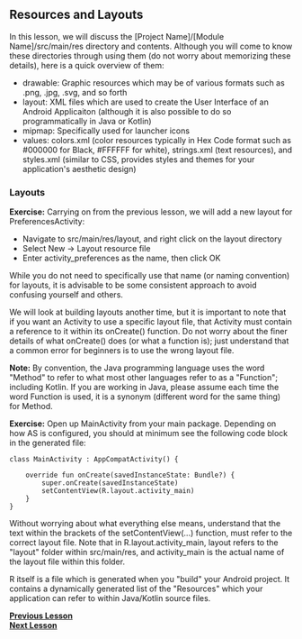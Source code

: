 ## Resources and Layouts

In this lesson, we will discuss the [Project Name]/[Module Name]/src/main/res directory and contents. Although you will come to know these directories through using them (do not worry about memorizing these details), here is a quick overview of them:
- drawable: Graphic resources which may be of various formats such as .png, .jpg, .svg, and so forth
- layout: XML files which are used to create the User Interface of an Android Applicaiton (although it is also possible to do so programmatically in Java or Kotlin)
- mipmap: Specifically used for launcher icons
- values: colors.xml (color resources typically in Hex Code format such as #000000 for Black, #FFFFFF for white), strings.xml (text resources), and styles.xml (similar to CSS, provides styles and themes for your application's aesthetic design) 

### Layouts

**Exercise:** Carrying on from the previous lesson, we will add a new layout for PreferencesActivity:
- Navigate to src/main/res/layout, and right click on the layout directory
- Select New -> Layout resource file
- Enter activity_preferences as the name, then click OK

While you do not need to specifically use that name (or naming convention) for layouts, it is advisable to be some consistent approach to avoid confusing yourself and others.

We will look at building layouts another time, but it is important to note that if you want an Activity to use a specific layout file, that Activity must contain a reference to it within its onCreate() function. Do not worry about the finer details of what onCreate() does (or what a function is); just understand that a common error for beginners is to use the wrong layout file.

**Note:** By convention, the Java programming language uses the word "Method" to refer to what most other languages refer to as a "Function"; including Kotlin. If you are working in Java, please assume each time the word Function is used, it is a synonym (different word for the same thing) for Method.

**Exercise:** Open up MainActivity from your main package. Depending on how AS is configured, you should at minimum see the following code block in the generated file:
    
    class MainActivity : AppCompatActivity() {
    
        override fun onCreate(savedInstanceState: Bundle?) {
            super.onCreate(savedInstanceState)
            setContentView(R.layout.activity_main)
        }
    }

Without worrying about what everything else means, understand that the text within the brackets of the setContentView(...) function, must refer to the correct layout file. Note that in R.layout.activity_main, layout refers to the "layout" folder within src/main/res, and activity_main is the actual name of the layout file within this folder. 

R itself is a file which is generated when you "build" your Android project. It contains a dynamically generated list of the "Resources" which your application can refer to within Java/Kotlin source files. 

**[Previous Lesson](https://github.com/BracketCove/AndroidOpenCurriculum/tree/master/curriculum-en/two/two_two/Activity.md)**<br>
**[Next Lesson](https://github.com/BracketCove/AndroidOpenCurriculum/tree/master/curriculum-en/two/two_four/AndroidManifest.md)**<br>
